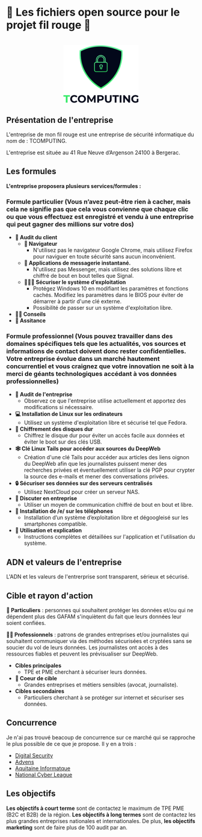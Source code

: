 # 🧶 Les fichiers open source pour le projet fil rouge 🧶

<div id="tcomputing-logo" align="center">
    <br />
    <img src="img/logo.png" alt="VSCodium Logo" width="200"/>
</div>

## Présentation de l'entreprise

L'entreprise de mon fil rouge est une entreprise de sécurité informatique du nom de : TCOMPUTING.

L'entreprise est située au 41 Rue Neuve d’Argenson 24100 à Bergerac.

## Les formules

**L'entreprise proposera plusieurs services/formules :**

### Formule particulier (Vous n’avez peut-être rien à cacher, mais cela ne signifie pas que cela vous convienne que chaque clic ou que vous effectuez est enregistré et vendu à une entreprise qui peut gagner des millions sur votre dos)

- **📖 Audit du client**
  - **🧭 Navigateur**
    - N'utilisez pas le navigateur Google Chrome, mais utilisez Firefox pour naviguer en toute sécurité sans aucun inconvénient.
  - **📧 Applications de messagerie instantané.**
    - N'utilisez pas Messenger, mais utilisez des solutions libre et chiffré de bout en bout telles que Signal.
  - **👨🏾‍💻 Sécuriser le système d’exploitation**
    - Protégez Windows 10 en modifiant les paramètres et fonctions cachés. Modifiez les paramètres dans le BIOS pour éviter de démarrer à partir d'une clé externe.
    - Possibilité de passer sur un système d'exploitation libre.
- **👍🏼 Conseils**
- **🤝 Assitance**

### Formule professionnel (Vous pouvez travailler dans des domaines spécifiques tels que les actualités, vos sources et informations de contact doivent donc rester confidentielles. Votre entreprise évolue dans un marché hautement concurrentiel et vous craignez que votre innovation ne soit à la merci de géants technologiques accédant à vos données professionnelles)

- **📖 Audit de l'entreprise**
  - Observez ce que l'entreprise utilise actuellement et apportez des modifications si nécessaire.
- **💻 Installation de Linux sur les ordinateurs**
  - Utilisez un système d'exploitation libre et sécurisé tel que Fedora.
- **💾 Chiffrement des disques dur**
  - Chiffrez le disque dur pour éviter un accès facile aux données et éviter le boot sur des clés USB.
- **🕸 Clé Linux Tails pour accéder aux sources du DeepWeb**
  - Création d'une clé Tails pour accéder aux articles des liens oignon du DeepWeb afin que les journalistes puissent mener des recherches privées et éventuellement utiliser la clé PGP pour crypter la source des e-mails et mener des conversations privées.
- **🔒 Sécuriser ses données sur des serveurs centralisés**
  - Utilisez NextCloud pour créer un serveur NAS.
- **💬 Discuter en entreprise**
  - Utiliser un moyen de communication chiffré de bout en bout et libre.
- **📱 Installation de /e/ sur les téléphones**
  - Installation d’un système d’exploitation libre et dégoogleisé sur les smartphones compatible.
- **💁 Utilisation et explication**
  - Instructions complètes et détaillées sur l'application et l'utilisation du système.

## ADN et valeurs de l'entreprise

L'ADN et les valeurs de l'entrerprise sont transparent, sérieux et sécurisé.

## Cible et rayon d'action

**🙇 Particuliers** : personnes qui souhaitent protéger les données et/ou qui ne dépendent plus des GAFAM s'inquiètent du fait que leurs données leur soient confiées.

**👩‍💼 Professionnels** : patrons de grandes entreprises et/ou journalistes qui souhaitent communiquer via des méthodes sécurisées et cryptées sans se soucier du vol de leurs données. Les journalistes ont accès à des ressources fiables et peuvent les prévisualiser sur DeepWeb.

- **Cibles principales**
  - TPE et PME cherchant à sécuriser leurs données.
- **🎯 Coeur de cible**
  - Grandes entreprises et métiers sensibles (avocat, journaliste).
- **Cibles secondaires**
  - Particuliers cherchant à se protéger sur internet et sécuriser ses données.

## Concurrence

Je n'ai pas trouvé beacoup de concurrence sur ce marché qui se rapproche le plus possible de ce que je propose. Il y en a trois :

- [Digital Security](https://www.digital.security/fr/)
- [Advens](https://www.advens.fr/fr)
- [Aquitaine Informatque](https://www.aquitaine-informatique.com)
- [National Cyber League](https://nationalcyberleague.org/)

## Les objectifs

**Les objectifs à court terme** sont de contactez le maximum de TPE PME (B2C et B2B) de la région. **Les objectifs à long termes** sont de contactez les plus grandes entreprises nationales et internationales.
De plus, **les objectifs marketing** sont de faire plus de 100 audit par an.
